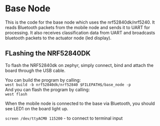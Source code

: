 # Base Node  

This is the code for the base node which uses the nrf52840dk/nrf5240. 
It reads Bluetooth packets from the mobile node and sends it to UART for 
processing. It also receives classification data from UART and broadcasts 
bluetooth packets to the actuator node (led display).  

## FLashing the NRF52840DK  

To flash the NRF52840dk on zephyr, simply connect, bind and attach the board 
through the USB cable.  

You can build the program by calling:  
``west build -b nrf52840dk/nrf52840 $FILEPATH$/base_node -p``  
And you can flash the program by calling:  
``west flash``  

When the mobile node is connected to the base via Bluetooth, you should see 
LED1 on the board light up.  

``screen /dev/ttyACM0 115200`` - to connect to terminal input  

